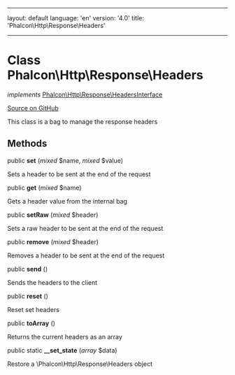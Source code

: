 * * *

layout: default language: 'en' version: '4.0' title: 'Phalcon\Http\Response\Headers'

* * *

# Class **Phalcon\Http\Response\Headers**

*implements* [Phalcon\Http\Response\HeadersInterface](/3.4/en/api/Phalcon_Http_Response_HeadersInterface)

<a href="https://github.com/phalcon/cphalcon/tree/v3.4.0/phalcon/http/response/headers.zep" class="btn btn-default btn-sm">Source on GitHub</a>

This class is a bag to manage the response headers

## Methods

public **set** (*mixed* $name, *mixed* $value)

Sets a header to be sent at the end of the request

public **get** (*mixed* $name)

Gets a header value from the internal bag

public **setRaw** (*mixed* $header)

Sets a raw header to be sent at the end of the request

public **remove** (*mixed* $header)

Removes a header to be sent at the end of the request

public **send** ()

Sends the headers to the client

public **reset** ()

Reset set headers

public **toArray** ()

Returns the current headers as an array

public static **__set_state** (*array* $data)

Restore a \Phalcon\Http\Response\Headers object